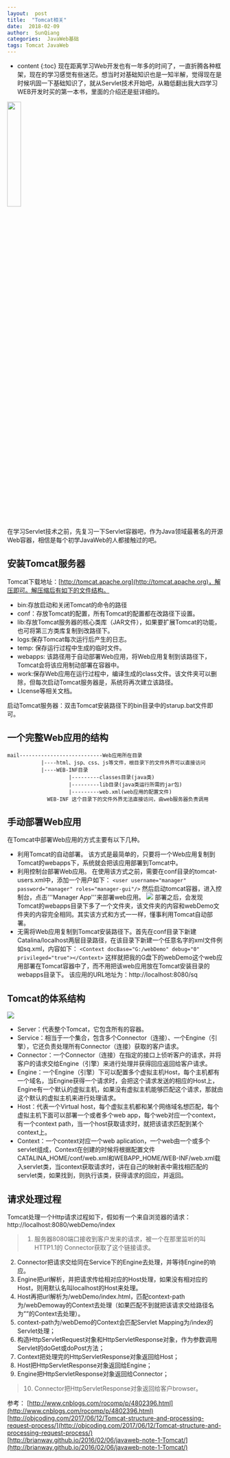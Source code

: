 ```yaml
---
layout:  post
title:  "Tomcat相关"
date:  2018-02-09
author:  SunQiang
categories:  JavaWeb基础
tags: Tomcat JavaWeb
---
```

* content
{:toc}
现在距离学习Web开发也有一年多的时间了，一直折腾各种框架，现在的学习感觉有些迷茫。想当时对基础知识也是一知半解，觉得现在是时候巩固一下基础知识了，就从Servlet技术开始吧，从箱低翻出我大四学习WEB开发时买的第一本书，里面的介绍还是挺详细的。
<img src="http://wx1.sinaimg.cn/large/0072Njp2ly1foaj925bl4j32eo37k1l0.jpg" width="25%" height="25%"/>





在学习Servlet技术之前，先复习一下Servlet容器吧，作为Java领域最著名的开源Web容器，相信是每个初学JavaWeb的人都接触过的吧。

## 安装Tomcat服务器
Tomcat下载地址：[http://tomcat.apache.org](http://tomcat.apache.org)，解压即可。解压缩后有如下的文件结构。

* bin:存放启动和关闭Tomcat的命令的路径
* conf：存放Tomcat的配置，所有Tomcat的配置都在改路径下设置。
* lib:存放Tomcat服务器的核心类库（JAR文件），如果要扩展Tomcat的功能，也可将第三方类库复制到改路径下。
* logs:保存Tomcat每次运行后产生的日志。
* temp: 保存运行过程中生成的临时文件。
* webapps: 该路径用于自动部署Web应用，将Web应用复制到该路径下，Tomcat会将该应用制动部署在容器中。
* work:保存Web应用在运行过程中，编译生成的class文件。该文件夹可以删除，但每次启动Tomcat服务器是，系统将再次建立该路径。
* LIcense等相关文档。

启动Tomcat服务器：双击Tomcat安装路径下的bin目录中的starup.bat文件即可。

## 一个完整Web应用的结构

```
mail---------------------------Web应用所在目录
           |----html、jsp、css、js等文件，根目录下的文件外界可以直接访问
           |----WEB-INF目录
                    |---------classes目录(java类)
                    |---------lib目录(java类运行所需的jar包)
                    |---------web.xml(web应用的配置文件)
             WEB-INF 这个目录下的文件外界无法直接访问，由web服务器负责调用
```

## 手动部署Web应用

在Tomcat中部署Web应用的方式主要有以下几种。

* 利用Tomcat的自动部署。
该方式是最简单的，只要将一个Web应用复制到Tomcat的webapps下，系统就会把该应用部署到Tomcat中。
* 利用控制台部署Web应用。
在使用该方式之前，需要在conf目录的tomcat-users.xml中，添加一个用户如下：
```<user username="manager" password="manager" roles="manager-gui"/>```
然后启动tomcat容器，进入控制台，点击'''Manager App'''来部署web应用。
![](http://wx3.sinaimg.cn/large/0072Njp2ly1foaj92qnhbj30qb05h0ta.jpg)
部署之后，会发现Tomcat的webapps目录下多了一个文件夹，该文件夹的内容和webDemo文件夹的内容完全相同。其实该方式和方式一一样，懂事利用Tomcat自动部署。
* 无需将Web应用复制到Tomcat安装路径下。首先在conf目录下新建Catalina/localhost两层目录路径，在该目录下新建一个任意名字的xml文件例如sq.xml，内容如下：
```<Context docBase="G:/webDemo" debug="0" privileged="true"></Context>```
这样就把我的G盘下的webDemo这个web应用部署在Tomcat容器中了，而不用把该web应用放在Tomcat安装目录的webapps目录下。
该应用的URL地址为：http://localhost:8080/sq

## Tomcat的体系结构

![](http://wx1.sinaimg.cn/large/0072Njp2ly1foaj935f0fj30ln0dvmyv.jpg)

* Server：代表整个Tomcat，它包含所有的容器。
* Service：相当于一个集合，包含多个Connector（连接）、一个Engine（引擎），它还负责处理所有Connector（连接）获取的客户请求。
* Connector：一个Connector（连接）在指定的接口上侦听客户的请求，并将客户的请求交给Engine（引擎）来进行处理并获得回应返回给客户请求。
* Engine：一个Engine（引擎）下可以配置多个虚拟主机Host，每个主机都有一个域名，当Engine获得一个请求时，会把这个请求发送的相应的Host上，Engine有一个默认的虚拟主机，如果没有虚拟主机能够匹配这个请求，那就由这个默认的虚拟主机来进行处理请求。
* Host：代表一个Virtual host，每个虚拟主机都和某个网络域名想匹配，每个虚拟主机下面可以部署一个或者多个web app，每个web对应一个context，有一个context path，当一个host获取请求时，就把该请求匹配到某个context上。
* Context：一个context对应一个web aplication，一个web由一个或多个servlet组成，Context在创建的时候将根据配置文件CATALINA_HOME/conf/web.xml和WEBAPP_HOME/WEB-INF/web.xml载入servlet类，当context获取请求时，讲在自己的映射表中需找相匹配的servlet类，如果找到，则执行该类，获得请求的回应，并返回。

## 请求处理过程
Tomcat处理一个Http请求过程如下，假如有一个来自浏览器的请求：http://localhost:8080/webDemo/index

> 1. 服务器8080端口接收到客户发来的请求，被一个在那里监听的叫HTTP1.1的 Connector获取了这个链接请求。
2. Connector把请求交给同在Service下的Engine去处理，并等待Engine的响应。
3. Engine把url解析，并把请求传给相对应的Host处理，如果没有相对应的Host，则用默认名叫localhost的Host来处理。
4. Host再把url解析为/webDemo/index.html，匹配context-path为/webDemoway的Context去处理（如果匹配不到就把该请求交给路径名为””的Context去处理）。
5. context-path为/webDemo的Context会匹配Servlet Mapping为/index的Servlet处理；
6. 构造HttpServletRequest对象和HttpServletResponse对象，作为参数调用Servlet的doGet或doPost方法；
7. Context把处理完的HttpServletResponse对象返回给Host；
8. Host把HttpServletResponse对象返回给Engine；
9. Engine把HttpServletResponse对象返回给Connector；
> 10. Connector把HttpServletResponse对象返回给客户browser。

参考：
[http://www.cnblogs.com/rocomp/p/4802396.html](http://www.cnblogs.com/rocomp/p/4802396.html)
[http://objcoding.com/2017/06/12/Tomcat-structure-and-processing-request-process/](http://objcoding.com/2017/06/12/Tomcat-structure-and-processing-request-process/)
[http://brianway.github.io/2016/02/06/javaweb-note-1-Tomcat/](http://brianway.github.io/2016/02/06/javaweb-note-1-Tomcat/)
